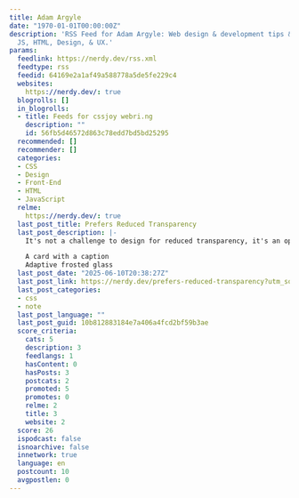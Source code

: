 ```yaml
---
title: Adam Argyle
date: "1970-01-01T00:00:00Z"
description: 'RSS Feed for Adam Argyle: Web design & development tips & tricks: CSS,
  JS, HTML, Design, & UX.'
params:
  feedlink: https://nerdy.dev/rss.xml
  feedtype: rss
  feedid: 64169e2a1af49a588778a5de5fe229c4
  websites:
    https://nerdy.dev/: true
  blogrolls: []
  in_blogrolls:
  - title: Feeds for cssjoy webri.ng
    description: ""
    id: 56fb5d46572d863c78edd7bd5bd25295
  recommended: []
  recommender: []
  categories:
  - CSS
  - Design
  - Front-End
  - HTML
  - JavaScript
  relme:
    https://nerdy.dev/: true
  last_post_title: Prefers Reduced Transparency
  last_post_description: |-
    It's not a challenge to design for reduced transparency, it's an opportunity.

    A card with a caption
    Adaptive frosted glass
  last_post_date: "2025-06-10T20:38:27Z"
  last_post_link: https://nerdy.dev/prefers-reduced-transparency?utm_source=rss
  last_post_categories:
  - css
  - note
  last_post_language: ""
  last_post_guid: 10b812883184e7a406a4fcd2bf59b3ae
  score_criteria:
    cats: 5
    description: 3
    feedlangs: 1
    hasContent: 0
    hasPosts: 3
    postcats: 2
    promoted: 5
    promotes: 0
    relme: 2
    title: 3
    website: 2
  score: 26
  ispodcast: false
  isnoarchive: false
  innetwork: true
  language: en
  postcount: 10
  avgpostlen: 0
---
```


